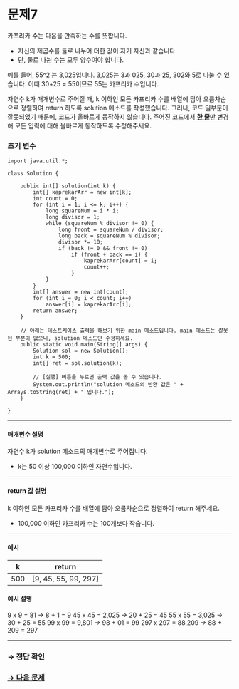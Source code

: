 # 문제7

카프리카 수는 다음을 만족하는 수를 뜻합니다.

* 자신의 제곱수를 둘로 나누어 더한 값이 자기 자신과 같습니다.
* 단, 둘로 나뉜 수는 모두 양수여야 합니다.

예를 들어, 55^2 는 3,025입니다. 3,025는 3과 025, 30과 25, 302와 5로 나눌 수 있습니다. 이때 30+25 = 55이므로 55는 카프리카 수입니다.

자연수 k가 매개변수로 주어질 때, k 이하인 모든 카프리카 수를 배열에 담아 오름차순으로 정렬하여 return 하도록 solution 메소드를 작성했습니다. 그러나, 코드 일부분이 잘못되었기 때문에, 코드가 올바르게 동작하지 않습니다. 주어진 코드에서 <u>**한 줄**</u>만 변경해 모든 입력에 대해 올바르게 동작하도록 수정해주세요.

### 초기 변수

```
import java.util.*;

class Solution {

    public int[] solution(int k) {
        int[] kaprekarArr = new int[k];
        int count = 0;
        for (int i = 1; i <= k; i++) {
        	long squareNum = i * i;
        	long divisor = 1;
        	while (squareNum % divisor != 0) {
        		long front = squareNum / divisor;
        		long back = squareNum % divisor;
        		divisor *= 10;
        		if (back != 0 && front != 0)
        			if (front + back == i) {
        				kaprekarArr[count] = i;
        				count++;
        			}
        	}
        }
        int[] answer = new int[count];
        for (int i = 0; i < count; i++) 
        	answer[i] = kaprekarArr[i];
        return answer;
    }

    // 아래는 테스트케이스 출력을 해보기 위한 main 메소드입니다. main 메소드는 잘못된 부분이 없으니, solution 메소드만 수정하세요.
    public static void main(String[] args) {
        Solution sol = new Solution();
        int k = 500;
        int[] ret = sol.solution(k);

        // [실행] 버튼을 누르면 출력 값을 볼 수 있습니다.
        System.out.println("solution 메소드의 반환 값은 " + Arrays.toString(ret) + " 입니다.");
    }
    
}
```

---

#### 매개변수 설명
자연수 k가 solution 메소드의 매개변수로 주어집니다.
* k는 50 이상 100,000 이하인 자연수입니다.

---

#### return 값 설명
k 이하인 모든 카프리카 수를 배열에 담아 오름차순으로 정렬하여 return 해주세요.

* 100,000 이하인 카프리카 수는 100개보다 작습니다.

---

#### 예시

| k   | return               |
|-----|----------------------|
| 500 | [9, 45, 55, 99, 297] |

#### 예시 설명

9 x 9 = 81 → 8 + 1 = 9
45 x 45 = 2,025 → 20 + 25 = 45
55 x 55 =  3,025 → 30 + 25 = 55
99 x 99 = 9,801 → 98 + 01 = 99
297 x 297 = 88,209 → 88 + 209 = 297

---

### → 정답 확인

### [→ 다음 문제](https://github.com/tnehf18/cosPro/blob/main/java/ex_1st/ex_1st_03/no_08/desc_08.md "cosPro 1급 Java 3차 8번 문제")
